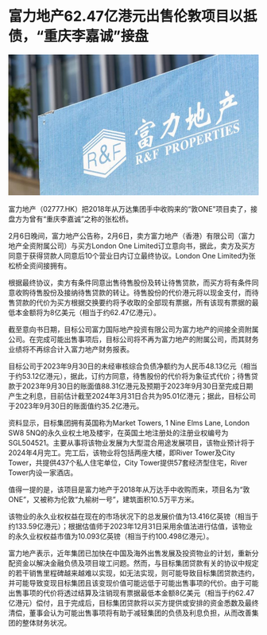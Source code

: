 # 富力地产62.47亿港元出售伦敦项目以抵债，“重庆李嘉诚”接盘

![6f08a5d5e607e86fd147eb318461e747.jpg](https://raw.githubusercontent.com/qqhsx/qqnews_image/main/2024/02/07/富力地产62.47亿港元出售伦敦项目以抵债，“重庆李嘉诚”接盘/6f08a5d5e607e86fd147eb318461e747.jpg)

富力地产（02777.HK）把2018年从万达集团手中收购来的“敦ONE”项目卖了，接盘方为曾有“重庆李嘉诚”之称的张松桥。

2月6日晚间，富力地产公告称，2月6日，卖方富力地产（香港）有限公司（富力地产全资附属公司）与买方London One
Limited订立意向书，据此，卖方及买方同意于获得贷款人同意后10个营业日内订立最终协议。London One Limited为张松桥全资间接拥有。

根据最终协议，卖方有条件同意出售待售股份及转让待售贷款，而买方将有条件同意收购待售股份及接纳待售贷款的转让。待售股份的代价港元将以现金支付，而待售贷款的代价为买方根据交换要约将予收取的全部现有票据，所有该现有票据的最低本金额将为8亿美元（相当于约62.47亿港元）。

截至意向书日期，目标公司富力国际地产投资有限公司为富力地产的间接全资附属公司。在完成可能出售事项后，目标公司将不再为富力地产的附属公司，而其财务业绩将不再综合计入富力地产财务报表。

目标公司于2023年9月30日的未经审核综合负债净额约为人民币48.13亿元（相当于约53.12亿港元），据此，订约方同意，待售股份的代价将为象征式代价；待售贷款于2023年9月30日的账面值88.31亿港元及预期于2023年9月30日至完成日期产生之利息，目前估计截至2024年3月31日合共为95.01亿港元；据此，目标公司于2023年9月30日的账面值约35.2亿港元。

资料显示，目标集团拥有英国称为Market Towers, 1 Nine Elms Lane, London SW8
5NQ的永久业权土地及楼宇，在英国土地注册处的注册业权编号为SGL504521。主要从事将该物业发展为大型混合用途发展项目，该物业预计将于2024年4月完工。完工后，该物业将包括两座大楼，即River
Tower及City Tower，共提供437个私人住宅单位，City Tower提供57套经济型住宅，River Tower内设一家酒店。

值得一提的是，该项目是富力地产于2018年从万达手中收购而来，项目名为“敦ONE”，又被称为伦敦“九榆树一号”，建筑面积10.5万平方米。

该物业的永久业权权益在现在的市场状况下的总发展价值为13.416亿英镑（相当于约133.59亿港元）；根据估值师于2023年12月31日采用余值法进行估值，该物业的永久业权权益市值为10.093亿英镑（相当于约100.498亿港元）。

富力地产表示，近年集团已加快在中国及海外出售发展及投资物业的计划，重新分配资金以解决金融负债及项目竣工问题。然而，与目标集团贷款有关的协议中规定的若干销售里程碑越来越难以实现，如无法实现，则可能导致目标集团贷款违约，并可能导致变现目标集团且该变现价值可能远低于可能出售事项的代价。由于可能出售事项的代价将透过结算及注销现有票据最低本金额8亿美元（相当于约62.47亿港元）偿付，且于完成后，目标集团贷款将以买方提供或安排的资金悉数及最终清偿，董事会认为可能出售事项将有助于减轻集团的负债及利息负担，从而改善集团的整体财务状况。

